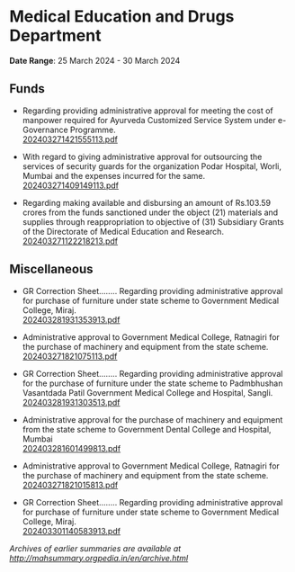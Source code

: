 # Medical Education and Drugs Department

**Date Range**: 25 March 2024 - 30 March 2024


## Funds
- Regarding providing administrative approval for meeting the cost of manpower required for Ayurveda Customized Service System under e-Governance Programme.\
  [202403271421555113.pdf](https://gr.maharashtra.gov.in/Site/Upload/Government%20Resolutions/English/202403271421555113.pdf)

- With regard to giving administrative approval for outsourcing the services of security guards for the organization Podar Hospital, Worli, Mumbai and the expenses incurred for the same.\
  [202403271409149113.pdf](https://gr.maharashtra.gov.in/Site/Upload/Government%20Resolutions/English/202403271409149113.pdf)

- Regarding making available and disbursing an amount of Rs.103.59 crores from the funds sanctioned under the object (21) materials and supplies through reappropriation to objective of (31) Subsidiary Grants of the Directorate of Medical Education and Research.\
  [202403271122218213.pdf](https://gr.maharashtra.gov.in/Site/Upload/Government%20Resolutions/English/202403271122218213.pdf)

## Miscellaneous
- GR Correction Sheet........ Regarding providing administrative approval for purchase of furniture under state scheme to Government Medical College, Miraj.\
  [202403281931353913.pdf](https://gr.maharashtra.gov.in/Site/Upload/Government%20Resolutions/English/202403281931353913.pdf)

- Administrative approval to Government Medical College, Ratnagiri for the purchase of machinery and equipment from the state scheme.\
  [202403271821075113.pdf](https://gr.maharashtra.gov.in/Site/Upload/Government%20Resolutions/English/202403271821075113....pdf)

- GR Correction Sheet........ Regarding providing administrative approval for the purchase of furniture under the state scheme to Padmbhushan Vasantdada Patil Government Medical College and Hospital, Sangli.\
  [202403281931303513.pdf](https://gr.maharashtra.gov.in/Site/Upload/Government%20Resolutions/English/202403281931303513.pdf)

- Administrative approval for the purchase of machinery and equipment from the state scheme to Government Dental College and Hospital, Mumbai\
  [202403281601499813.pdf](https://gr.maharashtra.gov.in/Site/Upload/Government%20Resolutions/English/202403281601499813.pdf)

- Administrative approval to Government Medical College, Ratnagiri for the purchase of machinery and equipment from the state scheme.\
  [202403271821015813.pdf](https://gr.maharashtra.gov.in/Site/Upload/Government%20Resolutions/English/202403271821015813....pdf)

- GR Correction Sheet........ Regarding providing administrative approval for purchase of furniture under state scheme to Government Medical College, Miraj.\
  [202403301140583913.pdf](https://gr.maharashtra.gov.in/Site/Upload/Government%20Resolutions/English/202403301140583913.pdf)


*Archives of earlier summaries are available at http://mahsummary.orgpedia.in/en/archive.html*